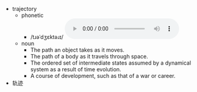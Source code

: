 - trajectory
	- phonetic
		- /tɹəˈdʒɛktəɹɪ/
		  <audio controls><source src="https://api.dictionaryapi.dev/media/pronunciations/en/trajectory-us.mp3"></audio>
	- noun
		- The path an object takes as it moves.
		- The path of a body as it travels through space.
		- The ordered set of intermediate states assumed by a dynamical system as a result of time evolution.
		- A course of development, such as that of a war or career.
- 轨迹
